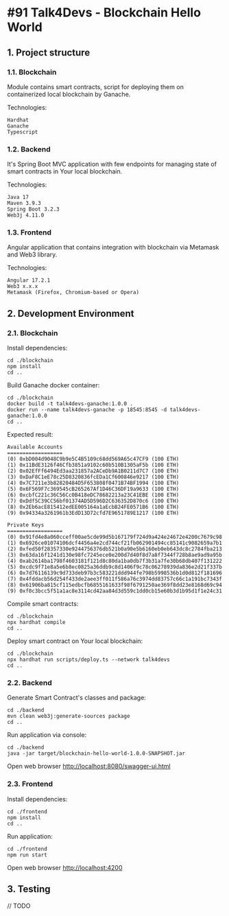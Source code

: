 # #91 Talk4Devs - Blockchain Hello World

## 1. Project structure

### 1.1. Blockchain

Module contains smart contracts, script for deploying them on containerized local blockchain by Ganache.

Technologies:

```text
Hardhat
Ganache
Typescript
```

### 1.2. Backend

It's Spring Boot MVC application with few endpoints for managing state of smart contracts in Your local blockchain.

Technologies:

```text
Java 17
Maven 3.9.3
Spring Boot 3.2.3
Web3j 4.11.0
```

### 1.3. Frontend

Angular application that contains integration with blockchain via Metamask and Web3 library.

Technologies:

```text
Angular 17.2.1
Web3 x.x.x
Metamask (Firefox, Chromium-based or Opera)
```

## 2. Development Environment

### 2.1. Blockchain

Install dependencies:

```shell
cd ./blockchain
npm install
cd ..
```

Build Ganache docker container:

```shell
cd ./blockchain
docker build -t talk4devs-ganache:1.0.0 .
docker run --name talk4devs-ganache -p 18545:8545 -d talk4devs-ganache:1.0.0
cd ..
```

Expected result:

```text
Available Accounts
==================
(0) 0xbD004d9048C9b9e5C4B5109c68dd569A65c47CF9 (100 ETH)
(1) 0x11BdE3126f46Cfb3851a9102c60b510B1305aF5b (100 ETH)
(2) 0x02EfFf6494Ed3aa231857a2ACeDb9A1B0211d7C7 (100 ETH)
(3) 0xDaF8C1eE78c25D8320836fcEDa1Cf600846e9217 (100 ETH)
(4) 0x7C7211e3b82820484D5F653808f0471B74BF1994 (100 ETH)
(5) 0x6F569F7c369545cB265267Af1D46C36DF19a9633 (100 ETH)
(6) 0xcbfC221c36C56Cc0B418eDC78682213a23C41EBE (100 ETH)
(7) 0xDdf5C39CC56bf01374AD5D596D2C636352D870c6 (100 ETH)
(8) 0x2Eb6acE815412edEE005164a1aEcbB24FE0571B6 (100 ETH)
(9) 0x94334a3261961b3EdD13D72cfd7E9651789E1217 (100 ETH)

Private Keys
==================
(0) 0x91fd4e8a060cceff00ae5cde99d5b167179f724d9a424e24672e4200c7679c98
(1) 0x6926ce01074106dcf4456a4e2cd744cf21fb062901494cc85141c9082659a7b1
(2) 0xfed50f28357330e9244756376db521b0a90e5b6160eb0eb643dc8c2784fba213
(3) 0x63da16f1241d130e98fc7245ece0e200d7d40f8d7a8f7344f728b8ae9ad9a95b
(4) 0xab2614ba1798f4603181f121d8c80da1ba0db7f3b31a7fe30b68db407f131222
(5) 0xcdc9f71e8a5e6b8ec0825a36ddb9c8d1406f9c78c06278939da836e2d21f337b
(6) 0x7d76116139c9d733deb97b3c583221ddd944fe798b5998536b1d0d812f181696
(7) 0x4fddacb56d254f433de2aee3ff011f586a76c3974dd83757c66c1a191bc7343f
(8) 0x61906ba815cf115edbcfb6855161633f98f6791250ae369f8dd23e8168d69c94
(9) 0xf0c3bcc5f51a1ac8e3114cd42aa84d3d559c1dd0cb15e60b3d1b95d1f1e24c31
```

Compile smart contracts:

```shell
cd ./blockchain
npx hardhat compile
cd ..
```

Deploy smart contract on Your local blockchain:

```shell
cd ./blockchain
npx hardhat run scripts/deploy.ts --network talk4devs
cd ..
```

### 2.2. Backend

Generate Smart Contract's classes and package:

```shell
cd ./backend
mvn clean web3j:generate-sources package
cd ..
```

Run application via console:
```shell
cd ./backend
java -jar target/blockchain-hello-world-1.0.0-SNAPSHOT.jar
```

Open web browser [http://localhost:8080/swagger-ui.html](http://localhost:8080/swagger-ui.html)

### 2.3. Frontend

Install dependencies:

```shell
cd ./frontend
npm install
cd ..
```

Run application:

```shell
cd ./frontend
npm run start
```

Open web browser [http://localhost:4200](http://localhost:4200)

## 3. Testing

// TODO
